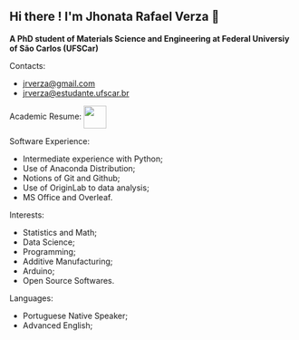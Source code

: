 ## Hi there ! I'm Jhonata Rafael Verza 👋

**A PhD student of Materials Science and Engineering at Federal Universiy of São Carlos (UFSCar)**

Contacts: 
- jrverza@gmail.com
- jrverza@estudante.ufscar.br

Academic Resume: <a href="http://lattes.cnpq.br/3941324607046810"><img src="https://user-images.githubusercontent.com/78749835/117311797-ea87f380-ae5a-11eb-90d7-4ffb9e3c4b12.png" align="center" height="40" width="40" ></a>
   

Software Experience:
- Intermediate experience with Python;
- Use of Anaconda Distribution;
- Notions of Git and Github;
- Use of OriginLab to data analysis;
- MS Office and Overleaf.

Interests:
- Statistics and Math;
- Data Science;
- Programming;
- Additive Manufacturing;
- Arduino;
- Open Source Softwares.

Languages:
- Portuguese Native Speaker;
- Advanced English;



